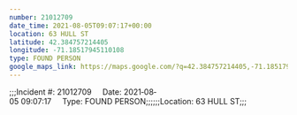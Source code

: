 ```yaml
---
number: 21012709
date_time: 2021-08-05T09:07:17+00:00
location: 63 HULL ST
latitude: 42.384757214405
longitude: -71.18517945110108
type: FOUND PERSON
google_maps_link: https://maps.google.com/?q=42.384757214405,-71.18517945110108
---
```


;;;Incident #: 21012709     Date: 2021‐08‐05 09:07:17     Type: FOUND PERSON;;;;;;Location: 63 HULL ST;;;
